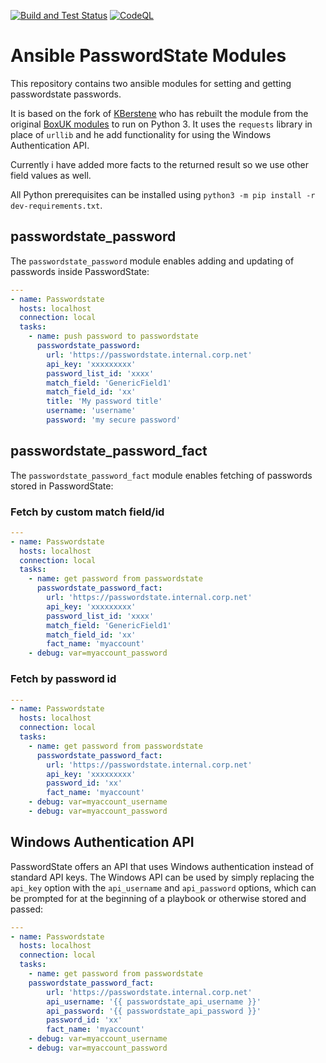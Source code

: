 [![Build and Test Status](https://github.com/eizedev/ansible-passwordstate-modules/actions/workflows/build.yml/badge.svg)](https://github.com/eizedev/ansible-passwordstate-modules/actions/workflows/build.yml) [![CodeQL](https://github.com/eizedev/ansible-passwordstate-modules/actions/workflows/codeql-analysis.yml/badge.svg)](https://github.com/eizedev/ansible-passwordstate-modules/actions/workflows/codeql-analysis.yml)

# Ansible PasswordState Modules

This repository contains two ansible modules for
setting and getting passwordstate passwords.

It is based on the fork of [KBerstene](https://github.com/KBerstene/ansible-passwordstate-modules) who has rebuilt the module from the original [BoxUK modules](https://github.com/boxuk/ansible-boxuk-modules-passwordstate)
to run on Python 3. It uses the `requests` library in place of `urllib` and he add functionality for using the Windows Authentication API.

Currently i have added more facts to the returned result so we use other field values as well.

All Python prerequisites can be installed using `python3 -m pip install -r dev-requirements.txt`.

## passwordstate_password

The `passwordstate_password` module enables adding and updating of passwords inside PasswordState:

```yml
---
- name: Passwordstate
  hosts: localhost
  connection: local
  tasks:
    - name: push password to passwordstate
      passwordstate_password:
        url: 'https://passwordstate.internal.corp.net'
        api_key: 'xxxxxxxxx'
        password_list_id: 'xxxx'
        match_field: 'GenericField1'
        match_field_id: 'xx'
        title: 'My password title'
        username: 'username'
        password: 'my secure password'
```

## passwordstate_password_fact

The `passwordstate_password_fact` module enables fetching of passwords stored in PasswordState:

### Fetch by custom match field/id

```yml
---
- name: Passwordstate
  hosts: localhost
  connection: local
  tasks:
    - name: get password from passwordstate
      passwordstate_password_fact:
        url: 'https://passwordstate.internal.corp.net'
        api_key: 'xxxxxxxxx'
        password_list_id: 'xxxx'
        match_field: 'GenericField1'
        match_field_id: 'xx'
        fact_name: 'myaccount'
    - debug: var=myaccount_password
```

### Fetch by password id

```yml
---
- name: Passwordstate
  hosts: localhost
  connection: local
  tasks:
    - name: get password from passwordstate
      passwordstate_password_fact:
        url: 'https://passwordstate.internal.corp.net'
        api_key: 'xxxxxxxxx'
        password_id: 'xx'
        fact_name: 'myaccount'
    - debug: var=myaccount_username
    - debug: var=myaccount_password
```

## Windows Authentication API

PasswordState offers an API that uses Windows authentication instead of standard API keys.  The Windows API can be used by simply replacing the `api_key` option with the `api_username` and `api_password` options, which can be prompted for at the beginning of a playbook or otherwise stored and passed:

```yml
---
- name: Passwordstate
  hosts: localhost
  connection: local
  tasks:
    - name: get password from passwordstate
    passwordstate_password_fact:
        url: 'https://passwordstate.internal.corp.net'
        api_username: '{{ passwordstate_api_username }}'
        api_password: '{{ passwordstate_api_password }}'
        password_id: 'xx'
        fact_name: 'myaccount'
    - debug: var=myaccount_username
    - debug: var=myaccount_password
```
